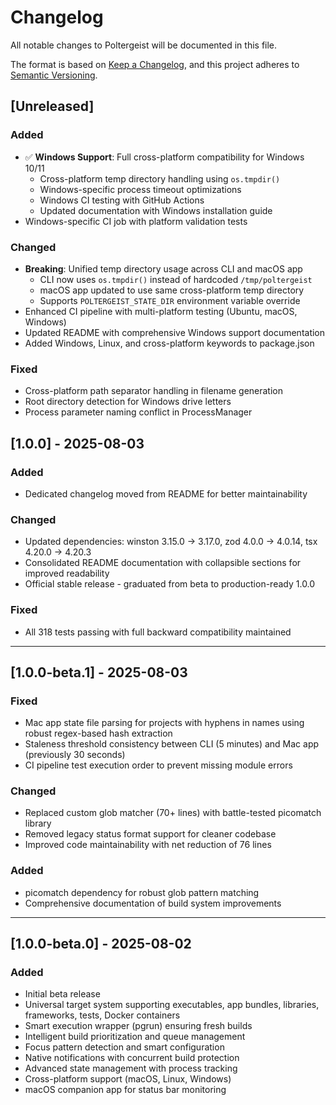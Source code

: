 # Changelog

All notable changes to Poltergeist will be documented in this file.

The format is based on [Keep a Changelog](https://keepachangelog.com/en/1.0.0/),
and this project adheres to [Semantic Versioning](https://semver.org/spec/v2.0.0.html).

## [Unreleased]

### Added
- ✅ **Windows Support**: Full cross-platform compatibility for Windows 10/11
  - Cross-platform temp directory handling using `os.tmpdir()`
  - Windows-specific process timeout optimizations
  - Windows CI testing with GitHub Actions
  - Updated documentation with Windows installation guide
- Windows-specific CI job with platform validation tests

### Changed
- **Breaking**: Unified temp directory usage across CLI and macOS app
  - CLI now uses `os.tmpdir()` instead of hardcoded `/tmp/poltergeist`
  - macOS app updated to use same cross-platform temp directory
  - Supports `POLTERGEIST_STATE_DIR` environment variable override
- Enhanced CI pipeline with multi-platform testing (Ubuntu, macOS, Windows)
- Updated README with comprehensive Windows support documentation
- Added Windows, Linux, and cross-platform keywords to package.json

### Fixed  
- Cross-platform path separator handling in filename generation
- Root directory detection for Windows drive letters
- Process parameter naming conflict in ProcessManager

## [1.0.0] - 2025-08-03

### Added
- Dedicated changelog moved from README for better maintainability

### Changed  
- Updated dependencies: winston 3.15.0 → 3.17.0, zod 4.0.0 → 4.0.14, tsx 4.20.0 → 4.20.3
- Consolidated README documentation with collapsible sections for improved readability
- Official stable release - graduated from beta to production-ready 1.0.0

### Fixed
- All 318 tests passing with full backward compatibility maintained

---

## [1.0.0-beta.1] - 2025-08-03

### Fixed
- Mac app state file parsing for projects with hyphens in names using robust regex-based hash extraction
- Staleness threshold consistency between CLI (5 minutes) and Mac app (previously 30 seconds)  
- CI pipeline test execution order to prevent missing module errors

### Changed
- Replaced custom glob matcher (70+ lines) with battle-tested picomatch library
- Removed legacy status format support for cleaner codebase
- Improved code maintainability with net reduction of 76 lines

### Added
- picomatch dependency for robust glob pattern matching
- Comprehensive documentation of build system improvements

---

## [1.0.0-beta.0] - 2025-08-02

### Added
- Initial beta release
- Universal target system supporting executables, app bundles, libraries, frameworks, tests, Docker containers
- Smart execution wrapper (pgrun) ensuring fresh builds
- Intelligent build prioritization and queue management
- Focus pattern detection and smart configuration
- Native notifications with concurrent build protection
- Advanced state management with process tracking
- Cross-platform support (macOS, Linux, Windows)
- macOS companion app for status bar monitoring